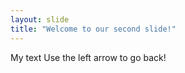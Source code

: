 ```yaml
---
layout: slide 
title: "Welcome to our second slide!"
---
```

My text
Use the left arrow to go back!
